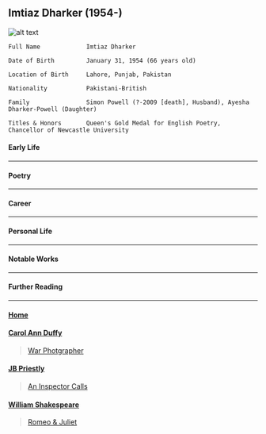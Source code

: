 ## Imtiaz Dharker (1954-)
![alt text][carolannduffy]

[carolannduffy]: https://www.poetryinternational.org/media/resized/0b/2720_portrait_imtiaz_dharker_768x768.jpg "Carol Ann Duffy"

````
Full Name             Imtiaz Dharker

Date of Birth         January 31, 1954 (66 years old)

Location of Birth     Lahore, Punjab, Pakistan

Nationality           Pakistani-British

Family                Simon Powell (?-2009 [death], Husband), Ayesha Dharker-Powell (Daughter)

Titles & Honors       Queen's Gold Medal for English Poetry, Chancellor of Newcastle University
````

#### Early Life
---------------------


#### Poetry
---------------------


#### Career
---------------------


#### Personal Life
---------------------


#### Notable Works
---------------------


#### Further Reading
---------------------





#### [Home](https://pxld3l74.github.io/gcse.authors/)

#### [Carol Ann Duffy](https://pxld3l74.github.io/gcse.authors/carol-duffy.md)
>[War Photgrapher](https://pxld3l74.github.io/gcse.authors/war-photgrapher.md)

#### [JB Priestly](https://pxld3l74.github.io/gcse.authors/jb-priestley.md)
>[An Inspector Calls](https://pxld3l74.github.io/gcse.authors/an-inspector-calls.md)

#### [William Shakespeare](https://pxld3l74.github.io/gcse.authors/shakespeare.md)
>[Romeo & Juliet](https://pxld3l74.github.io/gcse.authors/romeo-juliet.md)

